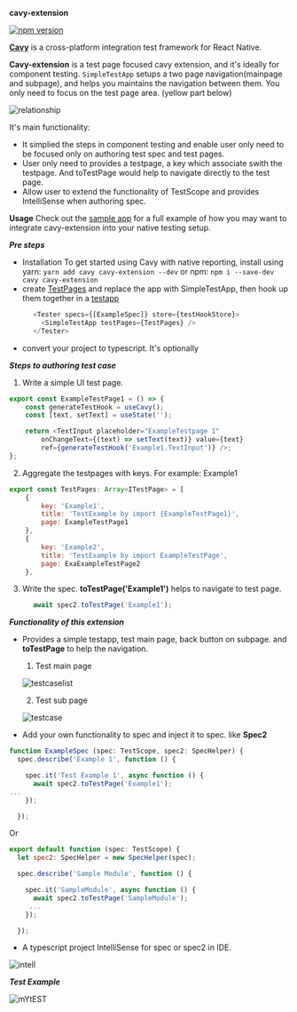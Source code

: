  **cavy-extension**

[![npm version](https://badge.fury.io/js/cavy-extension.svg)](https://badge.fury.io/js/cavy-extension)

**[Cavy](https://github.com/pixielabs/cavy)** is a cross-platform integration test framework for React Native.

**Cavy-extension** is a test page focused cavy extension, and it's ideally for component testing. `SimpleTestApp` setups a two page navigation(mainpage and subpage), and helps you maintains the navigation between them. You only need to focus on the test page area. (yellow part below)

![relationship](https://user-images.githubusercontent.com/6290692/59148946-fabf9b80-89c3-11e9-9404-5e8422051891.png)

It's main functionality:
+ It simplied the steps in component testing and enable user only need to be focused only on authoring test spec and test pages.
+ User only need to provides a testpage, a key which associate swith the testpage. And toTestPage would help to navigate directly to the test page.
+ Allow user to extend the functionality of TestScope and provides IntelliSense when authoring spec.



**Usage**
Check out the [sample app](https://github.com/react-native-windows/cavy-extension/tree/master/sample-app) for a full example of how you may want to integrate cavy-extension into your native testing setup.

***Pre steps***
+ Installation
To get started using Cavy with native reporting, install using yarn:
`yarn add cavy cavy-extension --dev`
or npm:
`npm i --save-dev cavy cavy-extension`
+ create [TestPages](https://github.com/react-native-windows/cavy-extension/blob/master/sample-app/Demo/src/TestApp/TestPages.ts) and replace the app with SimpleTestApp, then hook up them together in a [testapp](https://github.com/react-native-windows/cavy-extension/blob/master/sample-app/Demo/src/TestApp/TestApp.tsx) 
```javascript
      <Tester specs={[ExampleSpec]} store={testHookStore}>
        <SimpleTestApp testPages={TestPages} />
      </Tester>
```
+ convert your project to typescript. It's optionally

***Steps to authoring test case***
1. Write a simple UI test page.
```javascript
export const ExampleTestPage1 = () => {
    const generateTestHook = useCavy();
    const [text, setText] = useState('');

    return <TextInput placeholder="ExampleTestpage 1"
        onChangeText={(text) => setText(text)} value={text}
        ref={generateTestHook('Example1.TextInput')} />;
};

```
2. Aggregate the testpages with keys. For example: Example1
```javascript
export const TestPages: Array<ITestPage> = [
    {
        key: 'Example1',
        title: 'TestExample by import {ExampleTestPage1}',
        page: ExampleTestPage1
    },
    {
        key: 'Example2',
        title: 'TestExample by import ExampleTestPage',
        page: ExaExampleTestPage2
    },
```

3. Write the spec. **toTestPage('Example1')** helps to navigate to test page.
```javascript
      await spec2.toTestPage('Example1');
```

***Functionality of this extension***
- Provides a simple testapp, test main page, back button on subpage. and **toTestPage** to help the navigation. 

  1. Test main page
  
  ![testcaselist](https://user-images.githubusercontent.com/6290692/59141800-3af13080-8968-11e9-9b27-dfd7b9e130ea.png)

  2. Test sub page
  
  ![testcase](https://user-images.githubusercontent.com/6290692/59141799-3af13080-8968-11e9-87c8-216e260422f6.png)

- Add your own functionality to spec and inject it to spec. like **Spec2**

```javascript
function ExampleSpec (spec: TestScope, spec2: SpecHelper) {
  spec.describe('Example 1', function () {

    spec.it('Test Example 1', async function () {
      await spec2.toTestPage('Example1');
...
    });

  });
```
Or
```javascript
export default function (spec: TestScope) {
  let spec2: SpecHelper = new SpecHelper(spec);

  spec.describe('Sample Module', function () {

    spec.it('SampleModule', async function () {
      await spec2.toTestPage('SampleModule');
     ...
    });

  });
```

- A typescript project
IntelliSense for spec or spec2 in IDE.



![intell](https://user-images.githubusercontent.com/6290692/59141901-d3d47b80-8969-11e9-9a3c-87e7c9760cfb.png)


***Test Example***

![mYtEST](https://user-images.githubusercontent.com/6290692/59141798-3af13080-8968-11e9-83f0-90a11b8a16da.gif)
